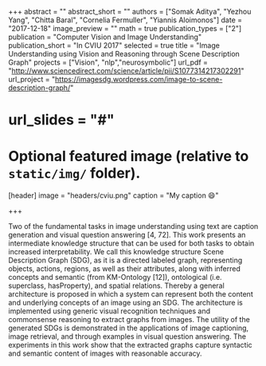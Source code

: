 +++
abstract = ""
abstract_short = ""
authors = ["Somak Aditya", "Yezhou Yang", "Chitta Baral", "Cornelia Fermuller", "Yiannis Aloimonos"]
date = "2017-12-18"
image_preview = ""
math = true
publication_types = ["2"]
publication = "Computer Vision and Image Understanding"
publication_short = "In CVIU 2017"
selected = true
title = "Image Understanding using Vision and Reasoning through Scene Description Graph"
projects = ["Vision", "nlp","neurosymbolic"]
url_pdf = "http://www.sciencedirect.com/science/article/pii/S1077314217302291"
url_project = "https://imagesdg.wordpress.com/image-to-scene-description-graph/"
# url_slides = "#"


# Optional featured image (relative to `static/img/` folder).
[header]
image = "headers/cviu.png"
caption = "My caption :smile:"

+++

Two of the fundamental tasks in image understanding using text are caption generation and visual question answering 
[4, 72]. This work presents an intermediate knowledge structure that can be used for both tasks to obtain increased interpretability. 
We call this knowledge structure Scene Description Graph (SDG), as it is a directed labeled graph, representing objects, actions, 
regions, as well as their attributes, along with inferred concepts and semantic (from KM-Ontology [12]), ontological (i.e. superclass, hasProperty), 
and spatial relations. Thereby a general architecture is proposed in which a system can represent both the content and underlying concepts of an 
image using an SDG. The architecture is implemented using generic visual recognition techniques and commonsense reasoning to extract graphs from 
images. The utility of the generated SDGs is demonstrated in the applications of image captioning, image retrieval, and through examples in 
visual question answering. The experiments in this work show that the extracted graphs capture syntactic and semantic content of images 
with reasonable accuracy.

